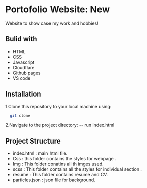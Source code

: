 # Portofolio Website: New 

 Website to show case my work and hobbies!

## Bulid with 
- HTML
- CSS
- Javascript
- Cloudflare
- Github pages
- VS code


## Installation

1.Clone this repository to your local machine using:

```bash
  git clone 
```
2.Navigate to the project directory:
-- run index.html


## Project Structure

- index.html : main html file.
- Css : this folder contains the styles for webpage .
- Img : This folder conatins all th imges used.
- scss : This folder contains all the styles for individual section .
- resume : This folder contains resume and CV.
- particles.json : json file for background.
